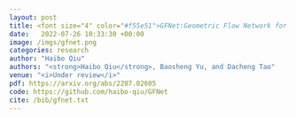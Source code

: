 ```yaml
---
layout: post
title: <font size="4" color="#f55e51">GFNet:Geometric Flow Network for 3D Point Cloud Semantic Segmentation</font>
date:   2022-07-26 10:33:30 +00:00
image: /imgs/gfnet.png
categories: research
author: "Haibo Qiu"
authors: "<strong>Haibo Qiu</strong>, Baosheng Yu, and Dacheng Tao"
venue: "<i>Under review</i>"
pdf: https://arxiv.org/abs/2207.02605
code: https://github.com/haibo-qiu/GFNet
cite: /bib/gfnet.txt
---
```


